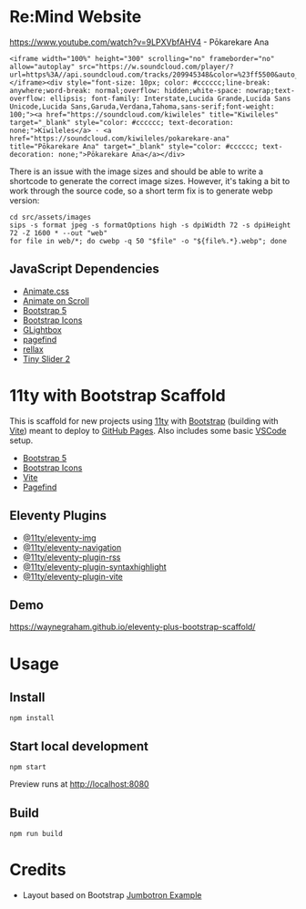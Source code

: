 # Re:Mind Website

https://www.youtube.com/watch?v=9LPXVbfAHV4 - Pōkarekare Ana

```
<iframe width="100%" height="300" scrolling="no" frameborder="no" allow="autoplay" src="https://w.soundcloud.com/player/?url=https%3A//api.soundcloud.com/tracks/209945348&color=%23ff5500&auto_play=false&hide_related=false&show_comments=true&show_user=true&show_reposts=false&show_teaser=true&visual=true"></iframe><div style="font-size: 10px; color: #cccccc;line-break: anywhere;word-break: normal;overflow: hidden;white-space: nowrap;text-overflow: ellipsis; font-family: Interstate,Lucida Grande,Lucida Sans Unicode,Lucida Sans,Garuda,Verdana,Tahoma,sans-serif;font-weight: 100;"><a href="https://soundcloud.com/kiwileles" title="Kiwileles" target="_blank" style="color: #cccccc; text-decoration: none;">Kiwileles</a> · <a href="https://soundcloud.com/kiwileles/pokarekare-ana" title="Pōkarekare Ana" target="_blank" style="color: #cccccc; text-decoration: none;">Pōkarekare Ana</a></div>
```


There is an issue with the image sizes and should be able to write a shortcode to generate the correct image sizes. However, it's taking a bit to work through the source code, so a short term fix is to generate webp version:

```
cd src/assets/images
sips -s format jpeg -s formatOptions high -s dpiWidth 72 -s dpiHeight 72 -Z 1600 * --out "web"
for file in web/*; do cwebp -q 50 "$file" -o "${file%.*}.webp"; done
```

## JavaScript Dependencies

* [Animate.css](https://animate.style/)
* [Animate on Scroll](https://michalsnik.github.io/aos/)
* [Bootstrap 5](https://getbootstrap.com/)
* [Bootstrap Icons](https://icons.getbootstrap.com/)
* [GLightbox](https://biati-digital.github.io/glightbox/)
* [pagefind](https://pagefind.app/)
* [rellax](https://dixonandmoe.com/rellax/)
* [Tiny Slider 2](https://github.com/ganlanyuan/tiny-slider)

# 11ty with Bootstrap Scaffold

This is scaffold for new projects using [11ty](https://www.11ty.dev/) with [Bootstrap](https://getbootstrap.com/docs/5.3/examples/) (building with [Vite](https://vitejs.dev/)) meant to deploy to [GitHub Pages](https://pages.github.com/). Also includes some basic [VSCode](https://code.visualstudio.com/) setup.

* [Bootstrap 5](https://getbootstrap.com/docs/5.3/customize/sass/)
* [Bootstrap Icons](https://icons.getbootstrap.com/)
* [Vite](https://vitejs.dev/)
* [Pagefind](https://pagefind.app/)

## Eleventy Plugins

* [@11ty/eleventy-img](https://www.11ty.dev/docs/plugins/image/)
* [@11ty/eleventy-navigation](https://www.11ty.dev/docs/plugins/navigation/)
* [@11ty/eleventy-plugin-rss](https://www.11ty.dev/docs/plugins/rss/)
* [@11ty/eleventy-plugin-syntaxhighlight](https://www.11ty.dev/docs/plugins/syntaxhighlight/)
* [@11ty/eleventy-plugin-vite](https://www.11ty.dev/docs/server-vite/)

## Demo

<https://waynegraham.github.io/eleventy-plus-bootstrap-scaffold/>

# Usage

## Install

    npm install

## Start local development

    npm start

Preview runs at <http://localhost:8080>

## Build

    npm run build

# Credits

* Layout based on Bootstrap [Jumbotron Example](https://getbootstrap.com/docs/5.3/examples/jumbotron/)


